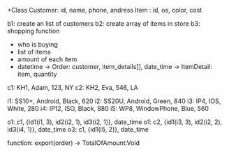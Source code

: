 +Class
Customer: id, name, phone, andress
Item	: id, os, color, cost

b1: create an list of customers
b2: create array of items in store
b3: shopping function
- who is buying
- list of items
- amount of each item
- datetime
-> Order: customer, item_details[], date_time
-> ItemDetail: item, quantity

c1: KH1, Adam, 123, NY
c2: KH2, Eva, 546, LA

i1: SS10+, Android, Black, 620
i2: SS20U, Android, Green, 840
i3: IP4, IOS, White, 280
i4: IP12, ISO, Black, 880
i5: WP8, WindowPhone, Blue, 560

o1: c1, {id1(i1, 3), id2(i2, 1), id3(i2, 1)}, date_time 
o1: c2, {id1(i3, 3), id2(i2, 2), id3(i4, 1)}, date_time 
o3: c1, {id1(i5, 2)}, date_time 

function: export(order) -> TotalOfAmount:Void